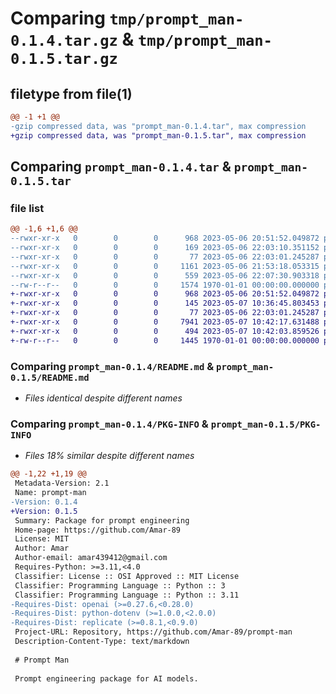 # Comparing `tmp/prompt_man-0.1.4.tar.gz` & `tmp/prompt_man-0.1.5.tar.gz`

## filetype from file(1)

```diff
@@ -1 +1 @@
-gzip compressed data, was "prompt_man-0.1.4.tar", max compression
+gzip compressed data, was "prompt_man-0.1.5.tar", max compression
```

## Comparing `prompt_man-0.1.4.tar` & `prompt_man-0.1.5.tar`

### file list

```diff
@@ -1,6 +1,6 @@
--rwxr-xr-x   0        0        0      968 2023-05-06 20:51:52.049872 prompt_man-0.1.4/README.md
--rwxr-xr-x   0        0        0      169 2023-05-06 22:03:10.351152 prompt_man-0.1.4/prompt_man/__init__.py
--rwxr-xr-x   0        0        0       77 2023-05-06 22:03:01.245287 prompt_man-0.1.4/prompt_man/hello.py
--rwxr-xr-x   0        0        0     1161 2023-05-06 21:53:18.053315 prompt_man-0.1.4/prompt_man/stablediffusion.py
--rwxr-xr-x   0        0        0      559 2023-05-06 22:07:30.903318 prompt_man-0.1.4/pyproject.toml
--rw-r--r--   0        0        0     1574 1970-01-01 00:00:00.000000 prompt_man-0.1.4/PKG-INFO
+-rwxr-xr-x   0        0        0      968 2023-05-06 20:51:52.049872 prompt_man-0.1.5/README.md
+-rwxr-xr-x   0        0        0      145 2023-05-07 10:36:45.803453 prompt_man-0.1.5/prompt_man/__init__.py
+-rwxr-xr-x   0        0        0       77 2023-05-06 22:03:01.245287 prompt_man-0.1.5/prompt_man/hello.py
+-rwxr-xr-x   0        0        0     7941 2023-05-07 10:42:17.631488 prompt_man-0.1.5/prompt_man/stablediffusion.py
+-rwxr-xr-x   0        0        0      494 2023-05-07 10:42:03.859526 prompt_man-0.1.5/pyproject.toml
+-rw-r--r--   0        0        0     1445 1970-01-01 00:00:00.000000 prompt_man-0.1.5/PKG-INFO
```

### Comparing `prompt_man-0.1.4/README.md` & `prompt_man-0.1.5/README.md`

 * *Files identical despite different names*

### Comparing `prompt_man-0.1.4/PKG-INFO` & `prompt_man-0.1.5/PKG-INFO`

 * *Files 18% similar despite different names*

```diff
@@ -1,22 +1,19 @@
 Metadata-Version: 2.1
 Name: prompt-man
-Version: 0.1.4
+Version: 0.1.5
 Summary: Package for prompt engineering
 Home-page: https://github.com/Amar-89
 License: MIT
 Author: Amar
 Author-email: amar439412@gmail.com
 Requires-Python: >=3.11,<4.0
 Classifier: License :: OSI Approved :: MIT License
 Classifier: Programming Language :: Python :: 3
 Classifier: Programming Language :: Python :: 3.11
-Requires-Dist: openai (>=0.27.6,<0.28.0)
-Requires-Dist: python-dotenv (>=1.0.0,<2.0.0)
-Requires-Dist: replicate (>=0.8.1,<0.9.0)
 Project-URL: Repository, https://github.com/Amar-89/prompt-man
 Description-Content-Type: text/markdown
 
 # Prompt Man
 
 Prompt engineering package for AI models.
```

